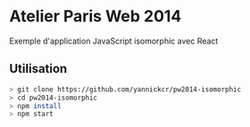 # Atelier Paris Web 2014

Exemple d'application JavaScript isomorphic avec React

## Utilisation

```bash
> git clone https://github.com/yannickcr/pw2014-isomorphic
> cd pw2014-isomorphic
> npm install
> npm start
```
